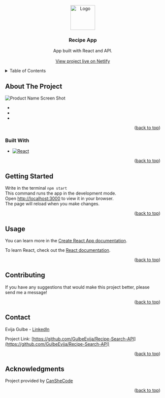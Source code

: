 <a name="readme-top"></a>

<br />
<div align="center">
  <a href="https://github.com/GulbeEvija/Recipe-Search-API">
    <img src="cookIcon.png" alt="Logo" width="80" height="80">
  </a>

<h3 align="center">Recipe App</h3>

  <p align="center">
    App built with React and API.
    <br />
    <br />
    <a href="https://charming-cactus-2087d0.netlify.app/">View project live on Netlify</a>
  </p>
</div>


<details>
  <summary>Table of Contents</summary>
  <ol>
    <li>
      <a href="#about-the-project">About The Project</a>
      <ul>
        <li><a href="#built-with">Built With</a></li>
      </ul>
    </li>
    <li><a href="#getting-started">Getting Started</a></li>
    <li><a href="#usage">Usage</a></li>
    <li><a href="#contributing">Contributing</a></li>
    <li><a href="#contact">Contact</a></li>
    <li><a href="#acknowledgments">Acknowledgments</a></li>
  </ol>
</details>


## About The Project

![Product Name Screen Shot][product-screenshot]

*
*
*


<p align="right">(<a href="#readme-top">back to top</a>)</p>


### Built With

* [![React][React.js]][React-url]

<p align="right">(<a href="#readme-top">back to top</a>)</p>



## Getting Started

Write in the terminal `npm start` \
This command runs the app in the development mode.\
Open [http://localhost:3000](http://localhost:3000) to view it in your browser.\
The page will reload when you make changes.


<p align="right">(<a href="#readme-top">back to top</a>)</p>



## Usage

You can learn more in the [Create React App documentation](https://facebook.github.io/create-react-app/docs/getting-started).

To learn React, check out the [React documentation](https://reactjs.org/).


<p align="right">(<a href="#readme-top">back to top</a>)</p>



## Contributing

If you have any suggestions that would make this project better, please send me a message!


<p align="right">(<a href="#readme-top">back to top</a>)</p>



## Contact

Evija Gulbe - [LinkedIn](https://www.linkedin.com/in/evija-gulbe-534673240/)

Project Link: [https://github.com/GulbeEvija/Recipe-Search-API](https://github.com/GulbeEvija/Recipe-Search-API)


<p align="right">(<a href="#readme-top">back to top</a>)</p>



## Acknowledgments

Project provided by [CanSheCode](https://edu-canshecode.thinkific.com/)

<p align="right">(<a href="#readme-top">back to top</a>)</p>


[product-screenshot]: foodSearch.png
[React.js]: https://img.shields.io/badge/React-20232A?style=for-the-badge&logo=react&logoColor=61DAFB
[React-url]: https://reactjs.org/

